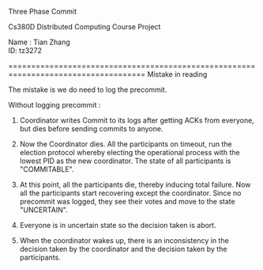 Three Phase Commit

Cs380D Distributed Computing Course Project

Name : Tian Zhang  
ID: tz3272


====================================================================================
Mistake in reading

The mistake is we do need to log the precommit.


Without logging precommit :
   1. Coordinator writes Commit to its logs after getting ACKs from everyone, but dies before sending commits to anyone.
   
   2. Now the Coordinator dies. All the participants on timeout, run the election protocol whereby electing the operational process with the lowest PID as the new
        coordinator. The state of all participants is "COMMITABLE". 

   3. At this point, all the participants die, thereby inducing total failure. 
   Now all the participants start recovering except the coordinator. Since no precommit was logged, they see their votes and move to the state "UNCERTAIN". 
   
   4. Everyone is in uncertain state so the decision taken is abort.
   
   5.  When the coordinator wakes up, there is an inconsistency in the decision taken by the coordinator and the decision taken by the participants. 


 
